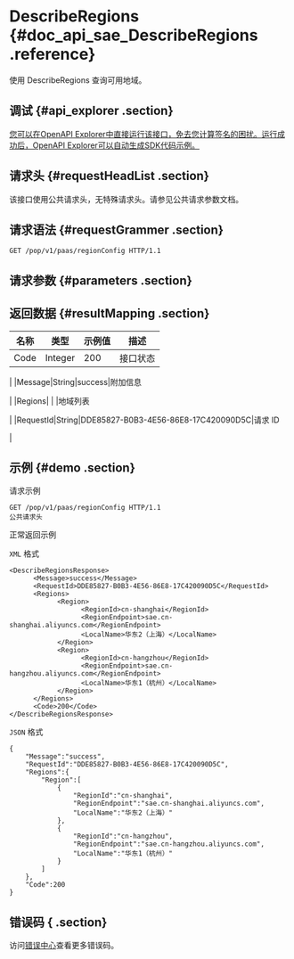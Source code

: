 # DescribeRegions {#doc_api_sae_DescribeRegions .reference}

使用 DescribeRegions 查询可用地域。

## 调试 {#api_explorer .section}

[您可以在OpenAPI Explorer中直接运行该接口，免去您计算签名的困扰。运行成功后，OpenAPI Explorer可以自动生成SDK代码示例。](https://api.aliyun.com/#product=sae&api=DescribeRegions&type=ROA&version=2019-05-06)

## 请求头 {#requestHeadList .section}

该接口使用公共请求头，无特殊请求头。请参见公共请求参数文档。

## 请求语法 {#requestGrammer .section}

```
GET /pop/v1/paas/regionConfig HTTP/1.1
```

## 请求参数 {#parameters .section}

## 返回数据 {#resultMapping .section}

|名称|类型|示例值|描述|
|--|--|---|--|
|Code|Integer|200|接口状态

 |
|Message|String|success|附加信息

 |
|Regions| | |地域列表

 |
|RequestId|String|DDE85827-B0B3-4E56-86E8-17C420090D5C|请求 ID

 |

## 示例 {#demo .section}

请求示例

``` {#request_demo}
GET /pop/v1/paas/regionConfig HTTP/1.1
公共请求头
```

正常返回示例

`XML` 格式

``` {#xml_return_success_demo}
<DescribeRegionsResponse>
	  <Message>success</Message>
	  <RequestId>DDE85827-B0B3-4E56-86E8-17C420090D5C</RequestId>
	  <Regions>
		    <Region>
			      <RegionId>cn-shanghai</RegionId>
			      <RegionEndpoint>sae.cn-shanghai.aliyuncs.com</RegionEndpoint>
			      <LocalName>华东2（上海）</LocalName>
		    </Region>
		    <Region>
			      <RegionId>cn-hangzhou</RegionId>
			      <RegionEndpoint>sae.cn-hangzhou.aliyuncs.com</RegionEndpoint>
			      <LocalName>华东1（杭州）</LocalName>
		    </Region>
	  </Regions>
	  <Code>200</Code>
</DescribeRegionsResponse>
```

`JSON` 格式

``` {#json_return_success_demo}
{
	"Message":"success",
	"RequestId":"DDE85827-B0B3-4E56-86E8-17C420090D5C",
	"Regions":{
		"Region":[
			{
				"RegionId":"cn-shanghai",
				"RegionEndpoint":"sae.cn-shanghai.aliyuncs.com",
				"LocalName":"华东2（上海）"
			},
			{
				"RegionId":"cn-hangzhou",
				"RegionEndpoint":"sae.cn-hangzhou.aliyuncs.com",
				"LocalName":"华东1（杭州）"
			}
		]
	},
	"Code":200
}
```

## 错误码 { .section}

访问[错误中心](https://error-center.aliyun.com/status/product/sae)查看更多错误码。

